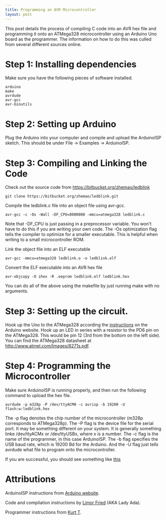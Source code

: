 ```yaml
---
title: Programming an AVR Microcontroller
layout: post
---
```


This post details the process of compiling C code into an AVR hex file and
programming it onto an ATMega328 microcontroller using an Arduino Uno board
as the programmer. The information on how to do this was culled from several 
different sources online. 

# Step 1: Installing dependencies

Make sure you have the following pieces of software installed.

    arduino
    make
    avrdude
    avr-gcc
    avr-binutils

# Step 2: Setting up Arduino

Plug the Arduino into your computer and compile and upload the ArduinoISP
sketch. This should be under File -> Examples -> ArduinoISP.

# Step 3: Compiling and Linking the Code

Check out the source code from https://bitbucket.org/zhemao/ledblink

    git clone https://bitbucket.org/zhemao/ledblink.git

Compile the ledblink.c file into an object file using avr-gcc.

    avr-gcc -c -Os -Wall -DF_CPU=8000000 -mmcu=atmega328 ledblink.c

Note that -DF\_CPU is just passing in a preprocessor variable. You won't have
to do this if you are writing your own code. The -Os optimization flag tells
the compiler to optimize for a smaller executable. This is helpful when 
writing to a small microcontroller ROM.

Link the object file into an ELF executable
    
    avr-gcc -mmcu=atmega328 ledblink.o -o ledblink.elf

Convert the ELF executable into an AVR hex file

    avr-objcopy -O ihex -R .eeprom ledblink.elf ledblink.hex

You can do all of the above using the makefile by just running make with
no arguments.

# Step 3: Setting up the circuit.

Hook up the Uno to the ATMega328 according the [instructions](http://arduino.cc/en/Tutorial/ArduinoISP)
on the Arduino website. Hook up an LED in series with a resistor to the PD6 pin
on the ATMega328. This would be pin 12 (3rd from the bottom on the left side).
You can find the ATMega328 datasheet at http://www.atmel.com/Images/8271s.pdf.

# Step 4: Programming the Microcontroller

Make sure ArduinoISP is running properly, and then run the following command to
upload the hex file.

    avrdude -p m328p -P /dev/ttyACM0 -c avrisp -b 19200 -U flash:w:ledblink.hex

The -p flag denotes the chip number of the microcontroller (m328p corresponds to
ATMega328p). The -P flag is the device file for the serial port. It may be 
something different on your system. It is generally something linke 
/dev/ttyACMx or /dev/ttyUSBx, where x is a number. The -c flag is the name of 
the programmer, in this case ArduinoISP. The -b flag specifies the USB baud 
rate, which is 19200 Bd for the Arduino. And the -U flag just tells avrdude 
what file to program onto the microcontroller.

If you are successful, you should see something like [this](http://www.youtube.com/watch?v=-IjRGw39Iek&feature=plcp)

# Attributions

ArduinoISP instructions from [Arduino website](http://arduino.cc/en/Tutorial/ArduinoISP). 

Code and compilation instructions by [Limor Fried](http://www.ladyada.net/learn/proj1/blinky.html) (AKA Lady Ada).

Programmer instructions from [Kurt T](http://www.openhardwarehub.com/projects/43-Scavenger-Hunt-Beacon-Decoder-and-AVR-Programmer).
